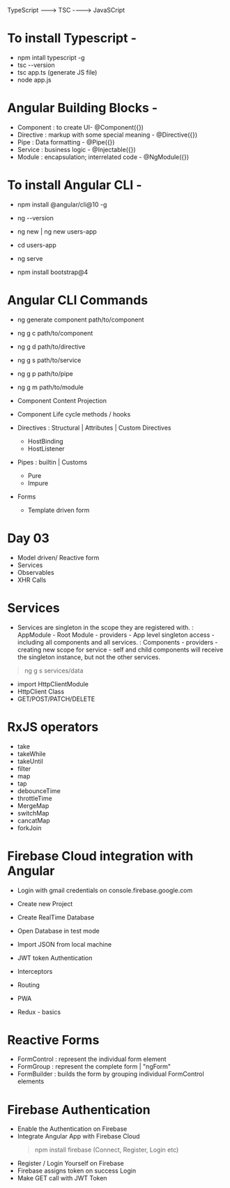 TypeScript ---> TSC ----> JavaSCript

# To install Typescript -
- npm intall typescript -g
- tsc --version
- tsc app.ts (generate JS file)
- node app.js

# Angular Building Blocks -
- Component : to create UI- @Component({})
- Directive : markup with some special meaning - @Directive({})
- Pipe : Data formatting - @Pipe({})
- Service : business logic - @Injectable({})
- Module : encapsulation; interrelated code - @NgModule({})

# To install Angular CLI -
- npm install @angular/cli@10 -g
- ng --version

- ng new <project-name> | ng new users-app
- cd users-app
- ng serve

- npm install bootstrap@4

# Angular CLI Commands
- ng generate component path/to/component
- ng g c path/to/component
- ng g d path/to/directive
- ng g s path/to/service
- ng g p path/to/pipe
- ng g m path/to/module


- Component Content Projection
- Component Life cycle methods / hooks
- Directives : Structural | Attributes | Custom Directives 
    - HostBinding
    - HostListener
- Pipes : builtin | Customs 
    - Pure
    - Impure 
- Forms 
    - Template driven form

# Day 03
- Model driven/ Reactive form
- Services
- Observables
- XHR Calls


# Services
- Services are singleton in the scope they are registered with.
    : AppModule - Root Module - providers - App level singleton access - including all components and all services.
    : Components - providers - creating new scope for service - self and child components will receive the singleton instance, but not the other services.

> ng g s services/data


- import HttpClientModule
- HttpClient Class
- GET/POST/PATCH/DELETE



# RxJS operators
- take
- takeWhile
- takeUntil
- filter
- map
- tap
- debounceTime
- throttleTime
- MergeMap
- switchMap
- cancatMap
- forkJoin


# Firebase Cloud integration with Angular
- Login with gmail credentials on console.firebase.google.com
- Create new Project
- Create RealTime Database
- Open Database in test mode
- Import JSON from local machine


- JWT token Authentication
- Interceptors
- Routing
- PWA
- Redux - basics


# Reactive Forms
- FormControl : represent the individual form element
- FormGroup : represent the complete form | "ngForm"
- FormBuilder : builds the form by grouping individual FormControl elements

# Firebase Authentication
- Enable the Authentication on Firebase
- Integrate Angular App with Firebase Cloud
    > npm install firebase (Connect, Register, Login etc)
- Register / Login Yourself on Firebase
- Firebase assigns token on success Login
- Make GET call with JWT Token